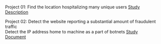 Project 01: Find the location hospitalizing many unique users
[Study Description](/doc/hotspot.md)

Project 02: 
Detect the website reporting a substantial amount of fraudulent traffic  
Detect the IP address home to machine as a part of botnets
[Study Document](/doc/fraudDetection.md)


